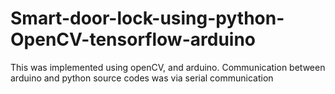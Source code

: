 # Smart-door-lock-using-python-OpenCV-tensorflow-arduino
This was implemented using openCV, and arduino. 
Communication between arduino and python source codes was via serial communication
